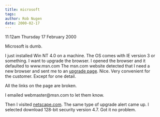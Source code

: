 ```yaml
---
title: microsoft
tags: 
author: Rob Nugen
date: 2000-02-17
---
```


<p class=date>11:12am Thursday 17 February 2000</p>

<p>Microsoft is dumb.

<p>I just installed Win NT 4.0 on a machine.  The OS comes with IE version 
3 or something.   I want to upgrade the browser.  I opened the browser and 
it defaulted to www.msn.com  The msn.com website detected that I need a new 
browser and sent me to an <a 
href="http://www.msn.com/help/upgrade.htm">upgrade page</a>.  Nice.  Very 
convenient for the customer.  Except for one detail.

<p>All the links on the page are broken.

<p>I emailed webmaster@msn.com to let them know.

<p>Then I visited <a href="http://www.netscape.com">netscape.com</a>.  The 
same type of upgrade alert came up.  I selected download 128-bit security 
version 4.7.  Got it no problem.


